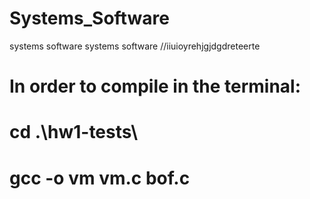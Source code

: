 # Systems_Software
systems software systems software
//iiuioyrehjgjdgdreteerte
# In order to compile in the terminal:
# cd .\hw1-tests\ 
# gcc -o vm vm.c bof.c